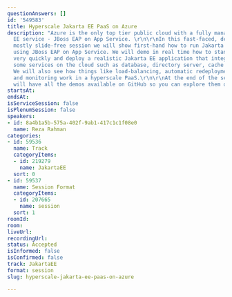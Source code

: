 ```yaml
---
questionAnswers: []
id: '549583'
title: Hyperscale Jakarta EE PaaS on Azure
description: "Azure is the only top tier public cloud with a fully managed Jakarta
  EE service - JBoss EAP on App Service. \r\n\r\nIn this fast-faced, demo-heavy, and
  mostly slide-free session we will show first-hand how to run Jakarta EE on Azure
  using JBoss EAP on App Service. We will demo in real time how to stand up an instance
  very quickly and deploy a realistic Jakarta EE application that integrates with
  some services on the cloud such as database, directory server, cache or log aggregator.
  We will also see how things like load-balancing, automatic redeployment, auto-scaling,
  and monitoring work in a hyperscale PaaS.\r\n\r\nAt the end of the session, you
  will have all the demos available on GitHub so you can explore them on your own!"
startsAt: 
endsAt: 
isServiceSession: false
isPlenumSession: false
speakers:
- id: 8a4b1a5b-575a-402f-9ab1-417c1c1f08e0
  name: Reza Rahman
categories:
- id: 59536
  name: Track
  categoryItems:
  - id: 219279
    name: JakartaEE
  sort: 0
- id: 59537
  name: Session Format
  categoryItems:
  - id: 207665
    name: session
  sort: 1
roomId: 
room: 
liveUrl: 
recordingUrl: 
status: Accepted
isInformed: false
isConfirmed: false
track: JakartaEE
format: session
slug: hyperscale-jakarta-ee-paas-on-azure

---
```

